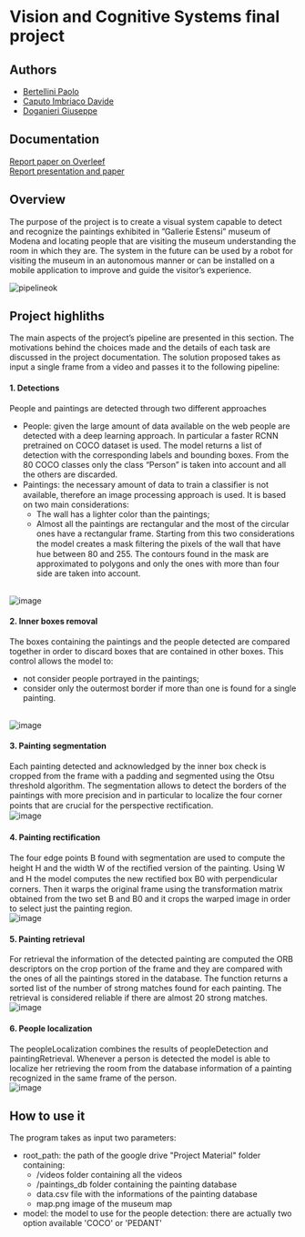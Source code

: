 # Vision and Cognitive Systems final project


## Authors

- [Bertellini Paolo](https://github.com/paolobertellini)
- [Caputo Imbriaco Davide](https://github.com/davcapimb)
- [Doganieri Giuseppe](https://github.com/gdoganieri)

## Documentation
[Report paper on Overleef](https://www.overleaf.com/read/shnjmbddzjnf)
<br>
[Report presentation and paper](/documentation)

## Overview
The purpose of the project is to create a visual system capable to detect and recognize the paintings exhibited in ”Gallerie Estensi” museum of Modena and locating people that are visiting the museum understanding the room in which they are. The system in the future can be used by a robot for visiting the museum in an autonomous manner or can be installed on a mobile application to improve and guide the visitor’s experience.

![pipelineok](https://user-images.githubusercontent.com/45602824/111639290-68d0fd80-87fb-11eb-8682-a71a1823c7d1.png)

## Project highliths

The main aspects of the project’s pipeline are presented in this section. The motivations behind the choices made and the details of each task are discussed in the project documentation. 
The solution proposed takes as input a single frame from a video and passes it to the following pipeline:
#### 1. Detections
People and paintings are detected through two different approaches
  * People: given the large amount of data available on the web people are detected with a deep learning approach. In particular a faster RCNN pretrained on COCO dataset is used. The model returns a list of detection with the corresponding labels and bounding boxes. From the 80 COCO classes only the class “Person” is taken into account and all the others are discarded.
  * Paintings: the necessary amount of data to train a classiﬁer is not available, therefore an image processing approach is used. It is based on two main considerations:
    * The wall has a lighter color than the paintings;
    * Almost all the paintings are rectangular and the most of the circular ones have a rectangular frame.
Starting from this two considerations the model creates a mask ﬁltering the pixels of the wall that have hue between 80 and 255. The contours found in the mask are approximated
to polygons and only the ones with more than four side are taken into account.

<br> ![image](https://user-images.githubusercontent.com/45602824/111644883-88b6f000-8800-11eb-8526-b5676b8fedd0.png)
#### 2. Inner boxes removal
The boxes containing the paintings and the people detected are compared together in order to discard boxes that are contained in other boxes. This control allows the model to:
  * not consider people portrayed in the paintings;
  * consider only the outermost border if more than one is found for a single painting.

<br> ![image](https://user-images.githubusercontent.com/45602824/111644438-21993b80-8800-11eb-8d95-b3fc7d8bdcc8.png)
#### 3. Painting segmentation
Each painting detected and acknowledged by the inner box check is cropped from the frame with a padding and segmented using the Otsu threshold algorithm. The segmentation allows to detect the borders of the paintings with more precision and in particular to localize the four corner points that are crucial for the perspective rectiﬁcation.
<br> ![image](https://user-images.githubusercontent.com/45602824/111644533-38d82900-8800-11eb-8deb-ef157629e771.png)
#### 4. Painting rectiﬁcation
The four edge points B found with segmentation are used to compute the height H and the width W of the rectiﬁed version of the painting. Using W and H the model computes the new rectiﬁed box B0 with perpendicular corners. Then it warps the original frame using the transformation matrix obtained from the two set B and B0 and it crops the warped image in order to select just the painting region.
<br> ![image](https://user-images.githubusercontent.com/45602824/111643687-725c6480-87ff-11eb-8b40-592110adfd4b.png)
#### 5. Painting retrieval
For retrieval the information of the detected painting are computed the ORB descriptors on the crop portion of the frame and they are compared with the ones of all the paintings stored in the database. The function returns a sorted list of the number of strong matches found for each painting. The retrieval is considered reliable if there are almost 20 strong matches.
<br> ![image](https://user-images.githubusercontent.com/45602824/111644600-47264500-8800-11eb-80e8-cd35e95e4b38.png)
#### 6. People localization
The peopleLocalization combines the results of peopleDetection and paintingRetrieval. Whenever a person is detected the model is able to localize her retrieving the room from the database information of a painting recognized in the same frame of the person.
<br> ![image](https://user-images.githubusercontent.com/45602824/111644063-c1a29500-87ff-11eb-9043-f086d7003c19.png)

## How to use it

The program takes as input two parameters:
- root_path: the path of the google drive "Project Material" folder containing:
  * /videos             folder containing all the videos
  * /paintings_db       folder containing the painting database
  * data.csv            file with the informations of the painting database
  * map.png             image of the museum map
- model: the model to use for the people detection: there are actually two option available 'COCO' or 'PEDANT'

